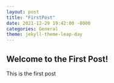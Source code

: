 ```yaml
---
layout: post
title: "FirstPost"
date: 2021-12-29 19:42:00 -0000
categories: General
theme: jekyll-theme-leap-day
---
```


## Welcome to the First Post!

This is the first post
